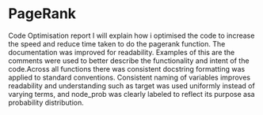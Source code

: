 # PageRank
Code Optimisation report 
I will explain how i optimised the code to increase the speed and reduce time taken to do the pagerank function. The 
documentation was improved for readability. Examples of this are the comments were used to better describe the 
functionality and intent of the code.Across all functions there was consistent docstring formatting was applied to 
standard conventions. Consistent naming of variables improves readability and understanding such as target was used 
uniformly instead of varying terms, and node_prob was clearly labeled to reflect its purpose asa probability distribution.